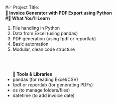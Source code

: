 #✅ Project Title:<br>
<b>🧾 Invoice Generator with PDF Export using Python</b><br>
<b>#🧠 What You’ll Learn</b>
<ol>
<li>File handling in Python</li>
<li>Data from Excel (using pandas)</li>
<li>PDF generation (using fpdf or reportlab)</li>
<li>Basic automation</li>
<li>Modular, clean code structure</li></ol><br>
<br>
<ul><b>🔧 Tools & Libraries</b>

<li>pandas (for reading Excel/CSV)</li>
<li>fpdf or reportlab (for generating PDFs)</li>
<li>os (to manage folders/files)</li>
<li>datetime (to add invoice date)</li></ul>

